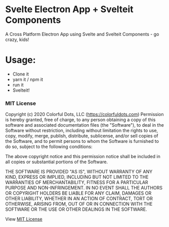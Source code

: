 # Svelte Electron App + Svelteit Components

A Cross Platform Electron App using Svelte and Svelteit Components - go crazy, kids!

# Usage:

- Clone it
- yarn it / npm it
- run it
- Svelteit!

### MIT License

Copyright (c) 2020 Colorful Dots, LLC (https://colorfuldots.com)
Permission is hereby granted, free of charge, to any person
obtaining a copy of this software and associated documentation
files (the "Software"), to deal in the Software without
restriction, including without limitation the rights to use,
copy, modify, merge, publish, distribute, sublicense, and/or sell
copies of the Software, and to permit persons to whom the
Software is furnished to do so, subject to the following
conditions:

The above copyright notice and this permission notice shall be
included in all copies or substantial portions of the Software.

THE SOFTWARE IS PROVIDED "AS IS", WITHOUT WARRANTY OF ANY KIND,
EXPRESS OR IMPLIED, INCLUDING BUT NOT LIMITED TO THE WARRANTIES
OF MERCHANTABILITY, FITNESS FOR A PARTICULAR PURPOSE AND
NON-INFRINGEMENT. IN NO EVENT SHALL THE AUTHORS OR COPYRIGHT
HOLDERS BE LIABLE FOR ANY CLAIM, DAMAGES OR OTHER LIABILITY,
WHETHER IN AN ACTION OF CONTRACT, TORT OR OTHERWISE, ARISING
FROM, OUT OF OR IN CONNECTION WITH THE SOFTWARE OR THE USE OR
OTHER DEALINGS IN THE SOFTWARE.

View [MIT License](https://github.com/erictherobot/svelte-electron-app-svelteit/blob/master/LICENSE.md)
